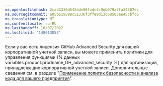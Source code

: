 ```yaml
---
ms.openlocfilehash: 2cad3330d542dde90fedc4c9eb079a7fa34507ec
ms.sourcegitcommit: 605b619588c51336f3ffe9d13c68503ae45cbfc6
ms.translationtype: MT
ms.contentlocale: ru-RU
ms.lasthandoff: 10/07/2022
ms.locfileid: "148013853"
---
```

Если у вас есть лицензия GitHub Advanced Security для вашей корпоративной учетной записи, вы можете применить политики для управления функциями {% данных variables.product.prodname_GH_advanced_security %} для организаций, принадлежащих корпоративной учетной записи. Дополнительные сведения см. в разделе "[Применение политик безопасности и анализа кода для вашего предприятия](/enterprise-cloud@latest/admin/policies/enforcing-policies-for-your-enterprise/enforcing-policies-for-advanced-security-in-your-enterprise)".
